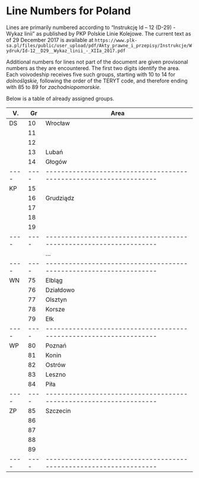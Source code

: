# Line Numbers for Poland

Lines are primarily numbered according to “Instrukcję Id – 12 (D-29) - Wykaz
linii” as published by PKP Polskie Linie Kolejowe. The current text as of
29 December 2017 is available at `https://www.plk-sa.pl/files/public/user_upload/pdf/Akty_prawne_i_przepisy/Instrukcje/Wydruk/Id-12__D29__Wykaz_linii_-_XIIa_2017.pdf`

Additional numbers for lines not part of the document are given provisonal
numbers as they are encountered. The first two digits identify the area.
Each voivodeship receives five such groups, starting with 10 to 14 for
_dolnośląskie,_ following the order of the TERYT code, and therefore ending
with 85 to 89 for _zachodniopomorskie._

Below is a table of already assigned groups.

| V. | Gr | Area                                                             |
|----|----|------------------------------------------------------------------|
| DS | 10 | Wrocław                                                          |
|    | 11 |                                                                  |
|    | 12 |                                                                  |
|    | 13 | Lubań                                                            |
|    | 14 | Głogów                                                           |
|----|----|------------------------------------------------------------------|
| KP | 15 |                                                                  |
|    | 16 | Grudziądz                                                        |
|    | 17 |                                                                  |
|    | 18 |                                                                  |
|    | 19 |                                                                  |
|----|----|------------------------------------------------------------------|
|    |    | …                                                                |
|----|----|------------------------------------------------------------------|
| WN | 75 | Elbląg                                                           |
|    | 76 | Działdowo                                                        |
|    | 77 | Olsztyn                                                          |
|    | 78 | Korsze                                                           |
|    | 79 | Ełk                                                              |
|----|----|------------------------------------------------------------------|
| WP | 80 | Poznań                                                           |
|    | 81 | Konin                                                            |
|    | 82 | Ostrów                                                           |
|    | 83 | Leszno                                                           |
|    | 84 | Piła                                                             |
|----|----|------------------------------------------------------------------|
| ZP | 85 | Szczecin                                                         |
|    | 86 |                                                                  |
|    | 87 |                                                                  |
|    | 88 |                                                                  |
|    | 89 |                                                                  |
|----|----|------------------------------------------------------------------|
